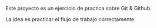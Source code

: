Este proyecto es un ejercicio de practica sobre Git & Github.

La idea es practicar el flujo de trabajo correctamente.
